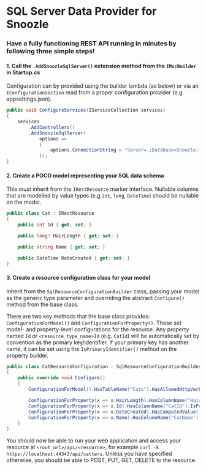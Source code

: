 # SQL Server Data Provider for Snoozle

### Have a fully functioning REST API running in minutes by following three simple steps!

#### 1. Call the `.AddSnoozleSqlServer()` extension method from the `IMvcBuilder` in Startup.cs

Configuration can by provided using the builder lambda (as below) or via an `IConfigurationSection` read from a proper configuration provider (e.g. appsettings.json).

``` cs
public void ConfigureServices(IServiceCollection services)
{
    services
        .AddControllers()
        .AddSnoozleSqlServer(
            options =>
            {
                options.ConnectionString = "Server=.;Database=Snoozle;Trusted_Connection=True;";
            });
}
```

#### 2. Create a POCO model representing your SQL data schema

This *must* inherit from the `IRestResource` marker interface. Nullable columns that are modelled by value types (e.g `int`, `long`, `DateTime`) should be nullable on the model.

``` cs
public class Cat : IRestResource
{
    public int Id { get; set; }

    public long? HairLength { get; set; }

    public string Name { get; set; }

    public DateTime DateCreated { get; set; }
}
```

#### 3. Create a resource configuration class for your model

Inherit from the `SqlResourceConfigurationBuilder` class, passing your model as the generic type parameter and overriding the abstract `Configure()` method from the base class.

There are two key methods that the base class provides: `ConfigurationForModel()` and `ConfigurationForProperty()`. These set model- and property-level configurations for the resource. Any property named `Id` or `<resource_type_name>Id` (e.g. `CatId`) will be automatically set by convention as the primary key/identifier. If your primary key has another name, it can be set using the `IsPrimaryIdentifier()` method on the property builder.

``` cs
public class CatResourceConfiguration : SqlResourceConfigurationBuilder<Cat>
{
    public override void Configure()
    {
        ConfigurationForModel().HasTableName("Cats").HasAllowedHttpVerbs(HttpVerb.All).HasRoute("catters");

        ConfigurationForProperty(x => x.HairLength).HasColumnName("HairLengthInMeters");
        ConfigurationForProperty(x => x.Id).HasColumnName("CatId").IsPrimaryIdentifier();
        ConfigurationForProperty(x => x.DateCreated).HasComputedValue().DateTimeNow();
        ConfigurationForProperty(x => x.Name).HasColumnName("CatName");
    }
}

```

You should now be able to run your web application and access your resource at `<root_url>/api/<resource>`, for example `curl -k https://localhost:44343/api/catters`. Unless you have specified otherwise, you should be able to POST, PUT, GET, DELETE to the resource.
